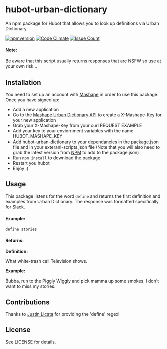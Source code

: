 # hubot-urban-dictionary
An npm package for Hubot that allows you to look up definitions via Urban Dictionary.

[![npmversion](https://badge.fury.io/js/hubot-urban-dictionary.svg)](http://badge.fury.io/js/hubot-urban-dictionary)
[![Code
Climate](https://codeclimate.com/github/BryanSaxon/hubot-urban-dictionary/badges/gpa.svg)](https://codeclimate.com/github/BryanSaxon/hubot-urban-dictionary)
[![Issue
Count](https://codeclimate.com/github/BryanSaxon/hubot-urban-dictionary/badges/issue_count.svg)](https://codeclimate.com/github/BryanSaxon/hubot-urban-dictionary)

#### Note:
Be aware that this script usually returns responses that are NSFW so use at your
own risk...

## Installation
You need to set up an account with [Mashape](https://www.mashape.com) in order
to use this package. Once you have signed up:

* Add a new application
* Go to the
  [Mashape Urban Dictionary API](https://www.mashape.com/community/urban-dictionary)
  to create a X-Mashape-Key for your new application
* Grab your X-Mashape-Key from your curl REQUEST EXAMPLE
* Add your key to your enviornment variables with the name HUBOT_MASHAPE_KEY
* Add hubot-urban-dictionary to your dependancies in the package.json file and
  in your exteranl-scripts.json file (Note that you will also need to grab the
  latest version from [NPM](https://www.npmjs.com/package/hubot-urban-dictionary)
  to add to the package.json)
* Run `npm install` to download the package
* Restart you hubot
* Enjoy ;)

## Usage
This package listens for the word `define` and returns the first definition and
examples from Urban Dictionary. The response was formatted specifically for
Slack.

#### Example:
`define stories`

#### Returns:
**Definition:**

What white-trash call Television shows.

**Example:**

Bubba, run to the Piggly Wiggly and pick mamma up some smokes. I don't want to
miss my stories.

## Contributions
Thanks to [Justin Licata](https://github.com/licatajustin) for providing the
'define' regex!

## License
See LICENSE for details.
